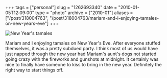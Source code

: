 +++
tags = ["personal"]
slug = "1262693340"
date = "2010-01-05T12:09:00"
type = "photo"
archive = ["2010-01"]
aliases = ["/post/318004763", "/post/318004763/mariam-and-i-enjoying-tamales-on-new-years-eve"]
+++

![New Year's tamales][1]

Mariam and I enjoying tamales on New Year's Eve. After everyone stuffed
themselves, it was a pretty subdued party. I think most of us would have
just napped through the new year had Mariam's aunt's dogs not started
going crazy with the fireworks and gunshots at midnight. It certainly was
nice to finally have someone to kiss to bring in the new year. Definitely
the right way to start things off.

[1]: http://41.media.tumblr.com/tumblr_kvrwfi3w1U1qaxyu1o1_1280.jpg
